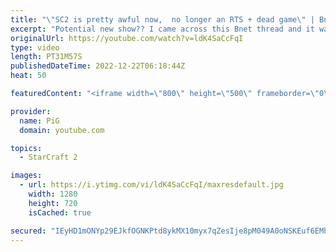 ```yaml
---
title: "\"SC2 is pretty awful now,  no longer an RTS + dead game\" | Bnet Dumpster Dives #1"
excerpt: "Potential new show?? I came across this Bnet thread and it was so ridiculous I just had to do this. Hope you enjoy this dumpster diving of the battlenet forums  Bnet link: https://us.forums.blizzard.com/en/sc2/t/sc2-is-pretty-awful-now-no-longer-an-rts-dead-game/25241 -- 🐷 Second Channel for Learning"
originalUrl: https://youtube.com/watch?v=ldK4SaCcFqI
type: video
length: PT31M57S
publishedDateTime: 2022-12-22T06:18:44Z
heat: 50

featuredContent: "<iframe width=\"800\" height=\"500\" frameborder=\"0\" src=\"https://www.youtube.com/embed/ldK4SaCcFqI\" allow=\"accelerometer; autoplay; encrypted-media; gyroscope; picture-in-picture\" allowfullscreen></iframe>"

provider:
  name: PiG
  domain: youtube.com

topics:
  - StarCraft 2

images:
  - url: https://i.ytimg.com/vi/ldK4SaCcFqI/maxresdefault.jpg
    width: 1280
    height: 720
    isCached: true

secured: "IEyHD1mONYp29EJkfOGNKPtd8ykMX10myx7qZesIje8pM049A0oNSKEuf6EMhL9UgqL75rb/8gm1s9mSBCo3pP2Dy2l/sLEfvs7vWi/UumihQ8FtXkaUJg/zJV4cBzRtBzYI9dG+4w9SLIkvgie1Ckmoh4P540CqLiqEldyKF4CcT6lPAWeIwj7RGiNWM8g8s44Dt6Q/WeFUhQW7lB6PTCs92+5ZsmdoDdKEtIWhi2E1g41360mMbMaFSMitVclR8gDjLNuOf9+X+b3HxRvEKRFv9nClLr50nzWzBw5VyUgl/7H7123/QnQ+Y9sYu5SgAkPJh9JjtcdrqBgnBRgVi7U0Yi0Ep7IqkyKs6GAi6JFE9ZcAF86OV8PYnCI2pzV8UyNJw50kjeLxg5f0YwpMnSQt3q+BhGf4ahYojRBkiuc=;BOTkTB/xUF+/ZQSOKEKG/A=="
---
```


